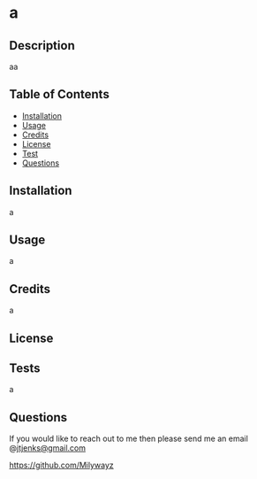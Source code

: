 # a

## Description

aa

## Table of Contents

- [Installation](#installation)
- [Usage](#usage)
- [Credits](#credits)
- [License](#license)
- [Test](#test)
- [Questions](#questions)

## Installation

a

## Usage

a

## Credits

a

## License



## Tests

a

## Questions

If you would like to reach out to me then please send me an email @jtjenks@gmail.com

https://github.com/Milywayz


  
